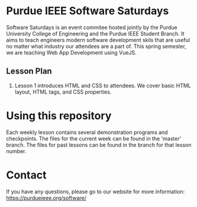 # Purdue IEEE Software Saturdays
Software Saturdays is an event commitee hosted jointly by the Purdue University College of Engineering and the Purdue IEEE Student Branch.
It aims to teach engineers modern software development skils that are useful no matter what industry our attendees are a part of.
This spring semester, we are teaching Web App Development using VueJS.

## Lesson Plan
1. Lesson 1 introduces HTML and CSS to attendees. We cover basic HTML layout, HTML tags, and CSS properties.

# Using this repository
Each weekly lesson contains several demonstration programs and checkpoints. The files for the current week can be found in the 'master' branch.
The files for past lessons can be found in the branch for that lesson number.

# Contact
If you have any questions, please go to our website for more information:
https://purdueieee.org/software/